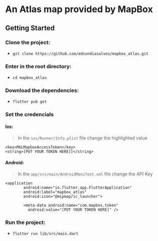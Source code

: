 <h1>An Atlas map provided by MapBox</h1>

## Getting Started

### Clone the project:
* `git clone https://github.com/edsondiasalves/mapbox_atlas.git`
### Enter in the root directory: 
- `cd mapbox_atlas`
### Download the dependencies:
* `flutter pub get`
### Set the credencials
#### Ios:
> In the `ios/Runner/Info.plist` file change the highlighted value
```
<key>MGLMapboxAccessToken</key>
<string>[PUT YOUR TOKEN HERE]]</string>
```

#### Android:
> In the `app/src/main/AndroidManifest.xml` file change the API Key

```
<application
        android:name="io.flutter.app.FlutterApplication"
        android:label="mapbox_atlas"
        android:icon="@mipmap/ic_launcher">

        <meta-data android:name="com.mapbox.token" 
          android:value="[PUT YOUR TOKEN HERE]" />

```
### Run the project:
* `flutter run lib/src/main.dart`